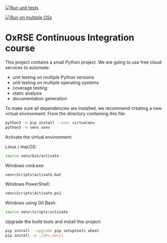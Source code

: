 [![Run unit tests](https://github.com/matt-wright1/ci-course/actions/workflows/unit-tests.yml/badge.svg)](https://github.com/matt-wright1/ci-course/actions/workflows/unit-tests.yml)

[![Run on multiple OSs](https://github.com/matt-wright1/ci-course/actions/workflows/os-tests.yml/badge.svg)](https://github.com/matt-wright1/ci-course/actions/workflows/os-tests.yml)

# OxRSE Continuous Integration course

This project contains a small Python project. We are going to use free cloud services to automate:

- unit testing on multiple Python versions
- unit testing on multiple operating systems
- coverage testing
- static analysis
- documentation generation

To make sure all dependencies are installed, we recommend creating a new virtual environment.
From the directory containing this file:

```bash
python3 -m pip install --user virtualenv
python3 -m venv venv
```

Activate the virtual environment:

Linux / macOS:
```bash
source venv/bin/activate
```

Windows cmd.exe:
```bash
venv\Scripts\activate.bat
```

Windows PowerShell:
```bash
venv\Scripts\Activate.ps1
```

Windows using Git Bash:
```bash
source venv\Scripts\activate
```

Upgrade the build tools and install this project:

```bash
pip install --upgrade pip setuptools wheel
pip install -e .[dev,docs]
```
